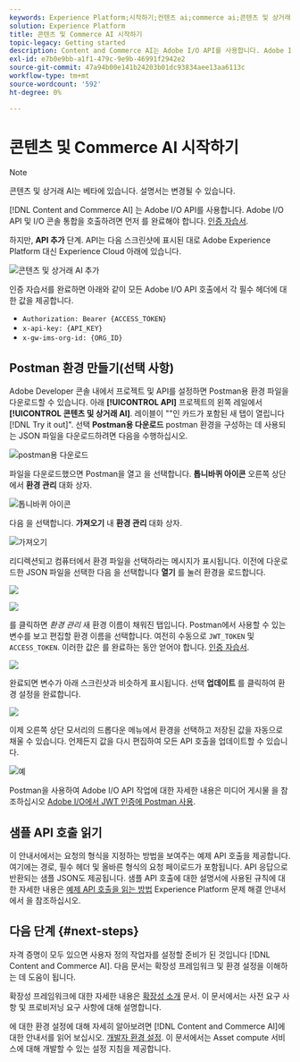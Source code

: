 ```yaml
---
keywords: Experience Platform;시작하기;컨텐츠 ai;commerce ai;콘텐츠 및 상거래 ai
solution: Experience Platform
title: 콘텐츠 및 Commerce AI 시작하기
topic-legacy: Getting started
description: Content and Commerce AI는 Adobe I/O API를 사용합니다. Adobe I/O API 및 I/O 콘솔 통합을 호출하려면 먼저 인증 자습서를 완료해야 합니다.
exl-id: e7b0e9bb-a1f1-479c-9e9b-46991f2942e2
source-git-commit: 47a94b00e141b24203b01dc93834aee13aa6113c
workflow-type: tm+mt
source-wordcount: '592'
ht-degree: 0%

---
```


# 콘텐츠 및 Commerce AI 시작하기

>[!NOTE]
>
>콘텐츠 및 상거래 AI는 베타에 있습니다. 설명서는 변경될 수 있습니다.

[!DNL Content and Commerce AI] 는 Adobe I/O API를 사용합니다. Adobe I/O API 및 I/O 콘솔 통합을 호출하려면 먼저 를 완료해야 합니다. [인증 자습서](https://www.adobe.com/go/platform-api-authentication-en).

하지만, **API 추가** 단계. API는 다음 스크린샷에 표시된 대로 Adobe Experience Platform 대신 Experience Cloud 아래에 있습니다.

![콘텐츠 및 상거래 AI 추가](./images/add-api.png)

인증 자습서를 완료하면 아래와 같이 모든 Adobe I/O API 호출에서 각 필수 헤더에 대한 값을 제공합니다.

- `Authorization: Bearer {ACCESS_TOKEN}`
- `x-api-key: {API_KEY}`
- `x-gw-ims-org-id: {ORG_ID}`

## Postman 환경 만들기(선택 사항)

Adobe Developer 콘솔 내에서 프로젝트 및 API를 설정하면 Postman용 환경 파일을 다운로드할 수 있습니다. 아래 **[!UICONTROL API]** 프로젝트의 왼쪽 레일에서 **[!UICONTROL 콘텐츠 및 상거래 AI]**. 레이블이 &quot;&quot;인 카드가 포함된 새 탭이 열립니다[!DNL Try it out]&quot;. 선택 **Postman용 다운로드** postman 환경을 구성하는 데 사용되는 JSON 파일을 다운로드하려면 다음을 수행하십시오.

![postman용 다운로드](./images/add-to-postman.png)

파일을 다운로드했으면 Postman을 열고 을 선택합니다. **톱니바퀴 아이콘** 오른쪽 상단에서 **환경 관리** 대화 상자.

![톱니바퀴 아이콘](./images/select-gear-icon.png)

다음 을 선택합니다. **가져오기** 내 **환경 관리** 대화 상자.

![가져오기](./images/import.png)

리디렉션되고 컴퓨터에서 환경 파일을 선택하라는 메시지가 표시됩니다. 이전에 다운로드한 JSON 파일을 선택한 다음 을 선택합니다 **열기** 를 눌러 환경을 로드합니다.

![](./images/choose-your-file.png)

![](./images/click-open.png)

를 클릭하면 *환경 관리* 새 환경 이름이 채워진 탭입니다. Postman에서 사용할 수 있는 변수를 보고 편집할 환경 이름을 선택합니다. 여전히 수동으로 `JWT_TOKEN` 및 `ACCESS_TOKEN`. 이러한 값은 를 완료하는 동안 얻어야 합니다. [인증 자습서](https://www.adobe.com/go/platform-api-authentication-en).

![](./images/re-direct.png)

완료되면 변수가 아래 스크린샷과 비슷하게 표시됩니다. 선택 **업데이트** 를 클릭하여 환경 설정을 완료합니다.

![](./images/final-environment.png)

이제 오른쪽 상단 모서리의 드롭다운 메뉴에서 환경을 선택하고 저장된 값을 자동으로 채울 수 있습니다. 언제든지 값을 다시 편집하여 모든 API 호출을 업데이트할 수 있습니다.

![예](./images/select-environment.png)

Postman을 사용하여 Adobe I/O API 작업에 대한 자세한 내용은 미디어 게시물 을 참조하십시오 [Adobe I/O에서 JWT 인증에 Postman 사용](https://medium.com/adobetech/using-postman-for-jwt-authentication-on-adobe-i-o-7573428ffe7f).

## 샘플 API 호출 읽기

이 안내서에서는 요청의 형식을 지정하는 방법을 보여주는 예제 API 호출을 제공합니다. 여기에는 경로, 필수 헤더 및 올바른 형식의 요청 페이로드가 포함됩니다. API 응답으로 반환되는 샘플 JSON도 제공됩니다. 샘플 API 호출에 대한 설명서에 사용된 규칙에 대한 자세한 내용은 [예제 API 호출을 읽는 방법](../../landing/troubleshooting.md) Experience Platform 문제 해결 안내서에서 을 참조하십시오.

## 다음 단계 {#next-steps}

자격 증명이 모두 있으면 사용자 정의 작업자를 설정할 준비가 된 것입니다 [!DNL Content and Commerce AI]. 다음 문서는 확장성 프레임워크 및 환경 설정을 이해하는 데 도움이 됩니다.

확장성 프레임워크에 대한 자세한 내용은 [확장성 소개](https://experienceleague.adobe.com/docs/asset-compute/using/extend/understand-extensibility.html) 문서. 이 문서에서는 사전 요구 사항 및 프로비저닝 요구 사항에 대해 설명합니다.

에 대한 환경 설정에 대해 자세히 알아보려면 [!DNL Content and Commerce AI]에 대한 안내서를 읽어 보십시오. [개발자 환경 설정](https://experienceleague.adobe.com/docs/asset-compute/using/extend/setup-environment.html). 이 문서에서는 Asset compute 서비스에 대해 개발할 수 있는 설정 지침을 제공합니다.
